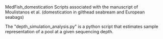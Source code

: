 MedFish_domestication
Scripts associated with the manuscript of Moulistanos et al. (domestication in gilthead seabream and European seabags)

The "depth_simulation_analysis.py" is a python script that estimates sample representation of a pool at a given sequencing depth.

